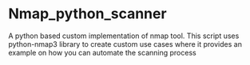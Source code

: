 # Nmap_python_scanner
A python based custom implementation of nmap tool.
This script uses python-nmap3 library to create custom use cases where it provides an example on how you can automate the scanning process
